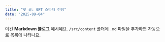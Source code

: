 ```yaml
---
title: "첫 글: GPT 스타터 런칭"
date: "2025-09-04"
---
```

이건 **Markdown 블로그** 예시예요. `/src/content` 폴더에 `.md` 파일을 추가하면 자동으로 목록에 나타나요.
